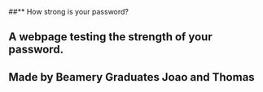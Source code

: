 ##** How strong is your password?


## A webpage testing the strength of your password.


## Made by Beamery Graduates Joao and Thomas
